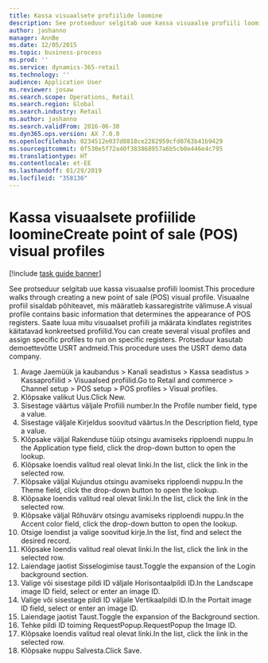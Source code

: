 ```yaml
---
title: Kassa visuaalsete profiilide loomine
description: See protseduur selgitab uue kassa visuaalse profiili loomist.
author: jashanno
manager: AnnBe
ms.date: 12/05/2015
ms.topic: business-process
ms.prod: ''
ms.service: dynamics-365-retail
ms.technology: ''
audience: Application User
ms.reviewer: josaw
ms.search.scope: Operations, Retail
ms.search.region: Global
ms.search.industry: Retail
ms.author: jashanno
ms.search.validFrom: 2016-06-30
ms.dyn365.ops.version: AX 7.0.0
ms.openlocfilehash: 0234512e037d8818ce2282959cfd0763b41b9429
ms.sourcegitcommit: 0f530e5f72a40f383868957a6b5cb0e446e4c795
ms.translationtype: HT
ms.contentlocale: et-EE
ms.lasthandoff: 01/29/2019
ms.locfileid: "358136"
---
```

# <a name="create-point-of-sale-pos-visual-profiles"></a><span data-ttu-id="ef5da-103">Kassa visuaalsete profiilide loomine</span><span class="sxs-lookup"><span data-stu-id="ef5da-103">Create point of sale (POS) visual profiles</span></span>

[!include [task guide banner](../includes/task-guide-banner.md)]

<span data-ttu-id="ef5da-104">See protseduur selgitab uue kassa visuaalse profiili loomist.</span><span class="sxs-lookup"><span data-stu-id="ef5da-104">This procedure walks through creating a new point of sale (POS) visual profile.</span></span> <span data-ttu-id="ef5da-105">Visuaalne profiil sisaldab põhiteavet, mis määratleb kassaregistrite välimuse.</span><span class="sxs-lookup"><span data-stu-id="ef5da-105">A visual profile contains basic information that determines the appearance of POS registers.</span></span> <span data-ttu-id="ef5da-106">Saate luua mitu visuaalset profiili ja määrata kindlates registrites käitatavad konkreetsed profiilid.</span><span class="sxs-lookup"><span data-stu-id="ef5da-106">You can create several visual profiles and assign specific profiles to run on specific registers.</span></span> <span data-ttu-id="ef5da-107">Protseduur kasutab demoettevõtte USRT andmeid.</span><span class="sxs-lookup"><span data-stu-id="ef5da-107">This procedure uses the USRT demo data company.</span></span>

1. <span data-ttu-id="ef5da-108">Avage Jaemüük ja kaubandus > Kanali seadistus > Kassa seadistus > Kassaprofiilid > Visuaalsed profiilid.</span><span class="sxs-lookup"><span data-stu-id="ef5da-108">Go to Retail and commerce > Channel setup > POS setup > POS profiles > Visual profiles.</span></span>
2. <span data-ttu-id="ef5da-109">Klõpsake valikut Uus.</span><span class="sxs-lookup"><span data-stu-id="ef5da-109">Click New.</span></span>
3. <span data-ttu-id="ef5da-110">Sisestage väärtus väljale Profiili number.</span><span class="sxs-lookup"><span data-stu-id="ef5da-110">In the Profile number field, type a value.</span></span>
4. <span data-ttu-id="ef5da-111">Sisestage väljale Kirjeldus soovitud väärtus.</span><span class="sxs-lookup"><span data-stu-id="ef5da-111">In the Description field, type a value.</span></span>
5. <span data-ttu-id="ef5da-112">Klõpsake väljal Rakenduse tüüp otsingu avamiseks ripploendi nuppu.</span><span class="sxs-lookup"><span data-stu-id="ef5da-112">In the Application type field, click the drop-down button to open the lookup.</span></span>
6. <span data-ttu-id="ef5da-113">Klõpsake loendis valitud real olevat linki.</span><span class="sxs-lookup"><span data-stu-id="ef5da-113">In the list, click the link in the selected row.</span></span>
7. <span data-ttu-id="ef5da-114">Klõpsake väljal Kujundus otsingu avamiseks ripploendi nuppu.</span><span class="sxs-lookup"><span data-stu-id="ef5da-114">In the Theme field, click the drop-down button to open the lookup.</span></span>
8. <span data-ttu-id="ef5da-115">Klõpsake loendis valitud real olevat linki.</span><span class="sxs-lookup"><span data-stu-id="ef5da-115">In the list, click the link in the selected row.</span></span>
9. <span data-ttu-id="ef5da-116">Klõpsake väljal Rõhuvärv otsingu avamiseks ripploendi nuppu.</span><span class="sxs-lookup"><span data-stu-id="ef5da-116">In the Accent color field, click the drop-down button to open the lookup.</span></span>
10. <span data-ttu-id="ef5da-117">Otsige loendist ja valige soovitud kirje.</span><span class="sxs-lookup"><span data-stu-id="ef5da-117">In the list, find and select the desired record.</span></span>
11. <span data-ttu-id="ef5da-118">Klõpsake loendis valitud real olevat linki.</span><span class="sxs-lookup"><span data-stu-id="ef5da-118">In the list, click the link in the selected row.</span></span>
12. <span data-ttu-id="ef5da-119">Laiendage jaotist Sisselogimise taust.</span><span class="sxs-lookup"><span data-stu-id="ef5da-119">Toggle the expansion of the Login background section.</span></span>
13. <span data-ttu-id="ef5da-120">Valige või sisestage pildi ID väljale Horisontaalpildi ID.</span><span class="sxs-lookup"><span data-stu-id="ef5da-120">In the Landscape image ID field, select or enter an image ID.</span></span>
14. <span data-ttu-id="ef5da-121">Valige või sisestage pildi ID väljale Vertikaalpildi ID.</span><span class="sxs-lookup"><span data-stu-id="ef5da-121">In the Portait image ID field, select or enter an image ID.</span></span>
15. <span data-ttu-id="ef5da-122">Laiendage jaotist Taust.</span><span class="sxs-lookup"><span data-stu-id="ef5da-122">Toggle the expansion of the Background section.</span></span>
16. <span data-ttu-id="ef5da-123">Tehke pildi ID toiming RequestPopup.</span><span class="sxs-lookup"><span data-stu-id="ef5da-123">RequestPopup the Image ID.</span></span>
17. <span data-ttu-id="ef5da-124">Klõpsake loendis valitud real olevat linki.</span><span class="sxs-lookup"><span data-stu-id="ef5da-124">In the list, click the link in the selected row.</span></span>
18. <span data-ttu-id="ef5da-125">Klõpsake nuppu Salvesta.</span><span class="sxs-lookup"><span data-stu-id="ef5da-125">Click Save.</span></span>

